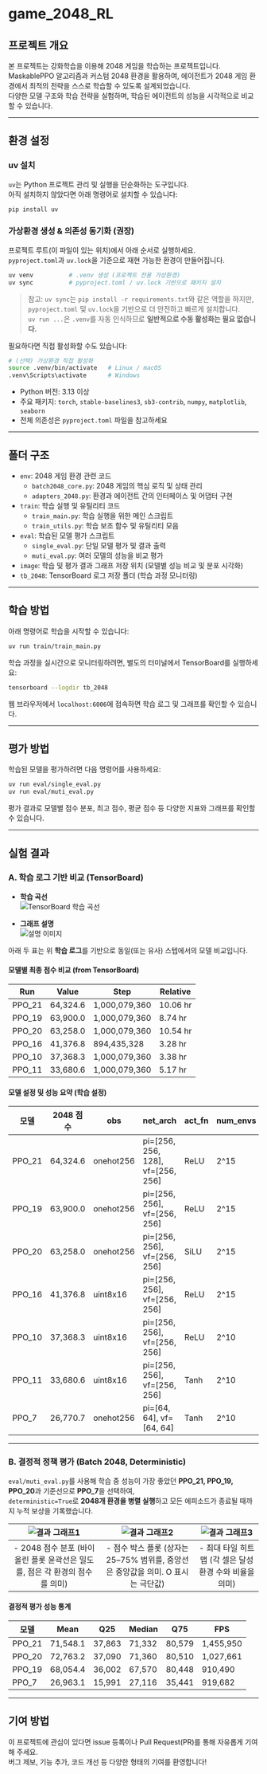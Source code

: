 # game_2048_RL

## 프로젝트 개요
본 프로젝트는 강화학습을 이용해 2048 게임을 학습하는 프로젝트입니다.  
MaskablePPO 알고리즘과 커스텀 2048 환경을 활용하여, 에이전트가 2048 게임 환경에서 최적의 전략을 스스로 학습할 수 있도록 설계되었습니다.  
다양한 모델 구조와 학습 전략을 실험하며, 학습된 에이전트의 성능을 시각적으로 비교할 수 있습니다.

---

## 환경 설정

### uv 설치
`uv`는 Python 프로젝트 관리 및 실행을 단순화하는 도구입니다.  
아직 설치하지 않았다면 아래 명령어로 설치할 수 있습니다:
```bash
pip install uv
```

### 가상환경 생성 & 의존성 동기화 (권장)
프로젝트 루트(이 파일이 있는 위치)에서 아래 순서로 실행하세요.  
`pyproject.toml`과 `uv.lock`을 기준으로 재현 가능한 환경이 만들어집니다.
```bash
uv venv          # .venv 생성 (프로젝트 전용 가상환경)
uv sync          # pyproject.toml / uv.lock 기반으로 패키지 설치
```
> 참고: `uv sync`는 `pip install -r requirements.txt`와 같은 역할을 하지만,  
> `pyproject.toml` 및 `uv.lock`을 기반으로 더 안전하고 빠르게 설치합니다.  
> `uv run ...`은 `.venv`를 자동 인식하므로 **일반적으로 수동 활성화는 필요 없습니다.**

필요하다면 직접 활성화할 수도 있습니다:
```bash
# (선택) 가상환경 직접 활성화
source .venv/bin/activate   # Linux / macOS
.venv\Scripts\activate      # Windows
```

- Python 버전: 3.13 이상  
- 주요 패키지: `torch`, `stable-baselines3`, `sb3-contrib`, `numpy`, `matplotlib`, `seaborn`  
- 전체 의존성은 `pyproject.toml` 파일을 참고하세요  

---

## 폴더 구조
- `env`: 2048 게임 환경 관련 코드  
  - `batch2048_core.py`: 2048 게임의 핵심 로직 및 상태 관리  
  - `adapters_2048.py`: 환경과 에이전트 간의 인터페이스 및 어댑터 구현
- `train`: 학습 실행 및 유틸리티 코드  
  - `train_main.py`: 학습 실행을 위한 메인 스크립트  
  - `train_utils.py`: 학습 보조 함수 및 유틸리티 모음
- `eval`: 학습된 모델 평가 스크립트  
  - `single_eval.py`: 단일 모델 평가 및 결과 출력  
  - `muti_eval.py`: 여러 모델의 성능을 비교 평가
- `image`: 학습 및 평가 결과 그래프 저장 위치 (모델별 성능 비교 및 분포 시각화)
- `tb_2048`: TensorBoard 로그 저장 폴더 (학습 과정 모니터링)

---

## 학습 방법
아래 명령어로 학습을 시작할 수 있습니다:
```bash
uv run train/train_main.py
```

학습 과정을 실시간으로 모니터링하려면, 별도의 터미널에서 TensorBoard를 실행하세요:
```bash
tensorboard --logdir tb_2048
```
웹 브라우저에서 `localhost:6006`에 접속하면 학습 로그 및 그래프를 확인할 수 있습니다.

---

## 평가 방법
학습된 모델을 평가하려면 다음 명령어를 사용하세요:
```bash
uv run eval/single_eval.py
uv run eval/muti_eval.py
```
평가 결과로 모델별 점수 분포, 최고 점수, 평균 점수 등 다양한 지표와 그래프를 확인할 수 있습니다.

---

## 실험 결과

### A. 학습 로그 기반 비교 (TensorBoard)
- **학습 곡선**  
  ![TensorBoard 학습 곡선](image/SCR-20250919-satt.png)

- **그래프 설명**  
  ![설명 이미지](image/SCR-20250919-sbhp.png)

아래 두 표는 위 **학습 로그**를 기반으로 동일(또는 유사) 스텝에서의 모델 비교입니다.

#### 모델별 최종 점수 비교 (from TensorBoard)
| Run    | Value     | Step          | Relative |
|--------|-----------|---------------|----------|
| PPO_21 | 64,324.6  | 1,000,079,360 | 10.06 hr |
| PPO_19 | 63,900.0  | 1,000,079,360 | 8.74 hr  |
| PPO_20 | 63,258.0  | 1,000,079,360 | 10.54 hr |
| PPO_16 | 41,376.8  | 894,435,328   | 3.28 hr  |
| PPO_10 | 37,368.3  | 1,000,079,360 | 3.38 hr  |
| PPO_11 | 33,680.6  | 1,000,079,360 | 5.17 hr  |

#### 모델 설정 및 성능 요약 (학습 설정)
| 모델   | 2048 점수 | obs       | net_arch                          | act_fn | num_envs | n_steps |
|--------|-----------|-----------|-----------------------------------|--------|----------|---------|
| PPO_21 | 64,324.6  | onehot256 | pi=[256, 256, 128], vf=[256, 256] | ReLU   | 2^15     | 2^3     |
| PPO_19 | 63,900.0  | onehot256 | pi=[256, 256], vf=[256, 256]      | ReLU   | 2^15     | 2^3     |
| PPO_20 | 63,258.0  | onehot256 | pi=[256, 256], vf=[256, 256]      | SiLU   | 2^15     | 2^3     |
| PPO_16 | 41,376.8  | uint8x16  | pi=[256, 256], vf=[256, 256]      | ReLU   | 2^15     | 2^3     |
| PPO_10 | 37,368.3  | uint8x16  | pi=[256, 256], vf=[256, 256]      | ReLU   | 2^10     | 2^8     |
| PPO_11 | 33,680.6  | uint8x16  | pi=[256, 256], vf=[256, 256]      | Tanh   | 2^10     | 2^8     |
| PPO_7  | 26,770.7  | onehot256 | pi=[64, 64], vf=[64, 64]          | Tanh   | 2^10     | 2^8     |

---

### B. 결정적 정책 평가 (Batch 2048, Deterministic)
`eval/muti_eval.py`를 사용해 학습 중 성능이 가장 좋았던 **PPO_21, PPO_19, PPO_20**과 기준선으로 **PPO_7**을 선택하여,  
`deterministic=True`로 **2048개 환경을 병렬 실행**하고 모든 에피소드가 종료될 때까지 누적 보상을 기록했습니다.

| ![결과 그래프1](image/plot_0.png) | ![결과 그래프2](image/plot_1.png) | ![결과 그래프3](image/plot_2.png) |
|:---------------------------------:|:---------------------------------:|:---------------------------------:|
| - 2048 점수 분포 (바이올린 플롯 윤곽선은 밀도를, 점은 각 환경의 점수를 의미) | - 점수 박스 플롯 (상자는 25–75% 범위를, 중앙선은 중앙값을 의미. O 표시는 극단값) | - 최대 타일 히트맵 (각 셀은 달성 환경 수와 비율을 의미) |

#### 결정적 평가 성능 통계
| 모델   | Mean     | Q25    | Median  | Q75    | FPS      |
|--------|----------|--------|---------|--------|----------|
| PPO_21 | 71,548.1 | 37,863 | 71,332  | 80,579 | 1,455,950 |
| PPO_20 | 72,763.2 | 37,090 | 71,360  | 80,510 | 1,027,661 |
| PPO_19 | 68,054.4 | 36,002 | 67,570  | 80,448 |   910,490 |
| PPO_7  | 26,963.1 | 15,991 | 27,116  | 35,441 |   919,682 |
---

## 기여 방법
이 프로젝트에 관심이 있다면 issue 등록이나 Pull Request(PR)를 통해 자유롭게 기여해 주세요.  
버그 제보, 기능 추가, 코드 개선 등 다양한 형태의 기여를 환영합니다!